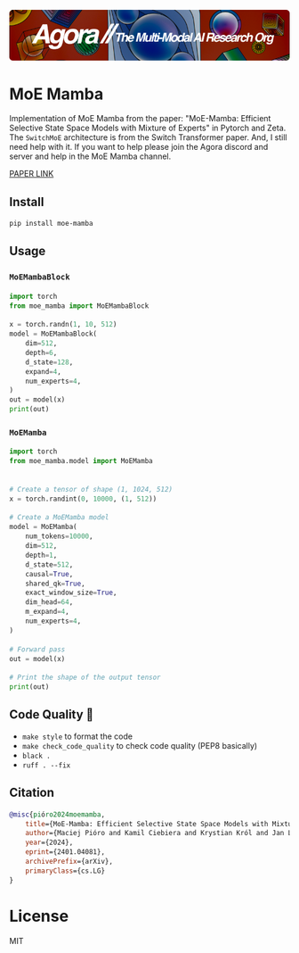 [![Multi-Modality](agorabanner.png)](https://discord.gg/qUtxnK2NMf)

# MoE Mamba
Implementation of MoE Mamba from the paper: "MoE-Mamba: Efficient Selective State Space Models with Mixture of Experts" in Pytorch and Zeta. The `SwitchMoE` architecture is from the Switch Transformer paper. And, I still need help with it. If you want to help please join the Agora discord and server and help in the MoE Mamba channel.

[PAPER LINK](https://arxiv.org/abs/2401.04081)


## Install

```bash
pip install moe-mamba
```

## Usage

### `MoEMambaBlock` 
```python
import torch 
from moe_mamba import MoEMambaBlock

x = torch.randn(1, 10, 512)
model = MoEMambaBlock(
    dim=512,
    depth=6,
    d_state=128,
    expand=4,
    num_experts=4,
)
out = model(x)
print(out)

```


### `MoEMamba`

```python
import torch 
from moe_mamba.model import MoEMamba 


# Create a tensor of shape (1, 1024, 512)
x = torch.randint(0, 10000, (1, 512))

# Create a MoEMamba model
model = MoEMamba(
    num_tokens=10000,
    dim=512,
    depth=1,
    d_state=512,
    causal=True,
    shared_qk=True,
    exact_window_size=True,
    dim_head=64,
    m_expand=4,
    num_experts=4,
)

# Forward pass
out = model(x)

# Print the shape of the output tensor
print(out)

```



## Code Quality 🧹

- `make style` to format the code
- `make check_code_quality` to check code quality (PEP8 basically)
- `black .`
- `ruff . --fix`


## Citation
```bibtex
@misc{pióro2024moemamba,
    title={MoE-Mamba: Efficient Selective State Space Models with Mixture of Experts}, 
    author={Maciej Pióro and Kamil Ciebiera and Krystian Król and Jan Ludziejewski and Sebastian Jaszczur},
    year={2024},
    eprint={2401.04081},
    archivePrefix={arXiv},
    primaryClass={cs.LG}
}

```


# License
MIT
